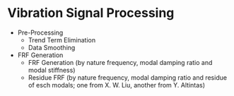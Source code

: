 # Vibration Signal Processing
* Pre-Processing
  * Trend Term Elimination
  * Data Smoothing  
* FRF Generation
  * FRF Generation (by nature frequency, modal damping ratio and modal stiffness)
  * Residue FRF (by nature frequency, modal damping ratio and residue of esch modals; one from X. W. Liu, another from Y. Altintas)

